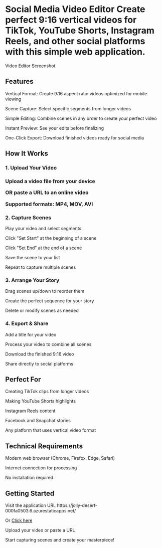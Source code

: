 <h1>Social Media Video Editor
Create perfect 9:16 vertical videos for TikTok, YouTube Shorts, Instagram Reels, and other social platforms with this simple web application.</h1>

Video Editor Screenshot

<h2>Features</h2>
Vertical Format: Create 9:16 aspect ratio videos optimized for mobile viewing

Scene Capture: Select specific segments from longer videos

Simple Editing: Combine scenes in any order to create your perfect video

Instant Preview: See your edits before finalizing

One-Click Export: Download finished videos ready for social media

<h2>How It Works</h2>
<h3>1. Upload Your Video<h3>
Upload a video file from your device

OR paste a URL to an online video

Supported formats: MP4, MOV, AVI

<h3>2. Capture Scenes</h3>
Play your video and select segments:

Click "Set Start" at the beginning of a scene

Click "Set End" at the end of a scene

Save the scene to your list

Repeat to capture multiple scenes

<h3>3. Arrange Your Story</h3>
Drag scenes up/down to reorder them

Create the perfect sequence for your story

Delete or modify scenes as needed

<h3>4. Export & Share</h3>
Add a title for your video

Process your video to combine all scenes

Download the finished 9:16 video

Share directly to social platforms

<h2>Perfect For</h2>
Creating TikTok clips from longer videos

Making YouTube Shorts highlights

Instagram Reels content

Facebook and Snapchat stories

Any platform that uses vertical video format

<h2>Technical Requirements</h2>
Modern web browser (Chrome, Firefox, Edge, Safari)

Internet connection for processing

No installation required

<h2>Getting Started</h2>
Visit the application URL https://jolly-desert-000fa0503.6.azurestaticapps.net/

Or <a href="https://jolly-desert-000fa0503.6.azurestaticapps.net/">Click here</a>

Upload your video or paste a URL

Start capturing scenes and create your masterpiece!

